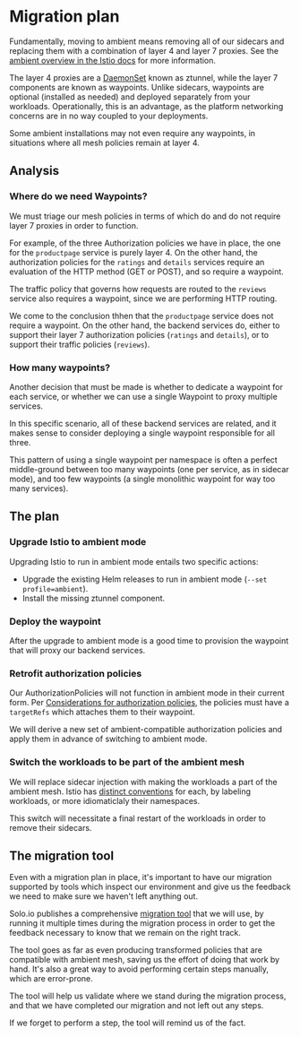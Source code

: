 # Migration plan

Fundamentally, moving to ambient means removing all of our sidecars and replacing them with a combination of layer 4 and layer 7 proxies.
See the [ambient overview in the Istio docs](https://istio.io/latest/docs/ambient/overview/) for more information.

The layer 4 proxies are a [DaemonSet](https://kubernetes.io/docs/concepts/workloads/controllers/daemonset/) known as ztunnel, while the layer 7 components are known as waypoints.
Unlike sidecars, waypoints are optional (installed as needed) and deployed separately from your workloads.
Operationally, this is an advantage, as the platform networking concerns are in no way coupled to your deployments.

Some ambient installations may not even require any waypoints, in situations where all mesh policies remain at layer 4.

## Analysis

### Where do we need Waypoints?

We must triage our mesh policies in terms of which do and do not require layer 7 proxies in order to function.

For example, of the three Authorization policies we have in place, the one for the `productpage` service is purely layer 4.  On the other hand, the authorization policies for the `ratings` and `details` services require an evaluation of the HTTP method (GET or POST), and so require a waypoint.

The traffic policy that governs how requests are routed to the `reviews` service also requires a waypoint, since we are performing HTTP routing.

We come to the conclusion thhen that the `productpage` service does not require a waypoint.
On the other hand, the backend services do, either to support their layer 7 authorization policies (`ratings` and `details`), or to support their traffic policies (`reviews`).

### How many waypoints?

Another decision that must be made is whether to dedicate a waypoint for each service, or whether we can use a single Waypoint to proxy multiple services.

In this specific scenario, all of these backend services are related, and it makes sense to consider deploying a single waypoint responsible for all three.

This pattern of using a single waypoint per namespace is often a perfect middle-ground between too many waypoints (one per service, as in sidecar mode), and too few waypoints (a single monolithic waypoint for way too many services).

## The plan

### Upgrade Istio to ambient mode

Upgrading Istio to run in ambient mode entails two specific actions:

- Upgrade the existing Helm releases to run in ambient mode (`--set profile=ambient`).
- Install the missing ztunnel component.

### Deploy the waypoint

After the upgrade to ambient mode is a good time to provision the waypoint that will proxy our backend services.

### Retrofit authorization policies

Our AuthorizationPolicies will not function in ambient mode in their current form.
Per [Considerations for authorization policies](https://istio.io/latest/docs/ambient/usage/l7-features/#considerations), the policies must have a `targetRefs` which attaches them to their waypoint.

We will derive a new set of ambient-compatible authorization policies and apply them in advance of switching to ambient mode.

### Switch the workloads to be part of the ambient mesh

We will replace sidecar injection with making the workloads a part of the ambient mesh.
Istio has [distinct conventions](https://istio.io/latest/docs/ambient/usage/add-workloads/) for each, by labeling workloads, or more idiomaticlaly their namespaces.

This switch will necessitate a final restart of the workloads in order to remove their sidecars.

## The migration tool

Even with a migration plan in place, it's important to have our migration supported by tools which inspect our environment and give us the feedback we need to make sure we haven't left anything out.

Solo.io publishes a comprehensive [migration tool](https://ambientmesh.io/#migrate-from-sidecars) that we will use, by running it multiple times during the migration process in order to get the feedback necessary to know that we remain on the right track.

The tool goes as far as even producing transformed policies that are compatible with ambient mesh, saving us the effort of doing that work by hand.
It's also a great way to avoid performing certain steps manually, which are error-prone.

The tool will help us validate where we stand during the migration process, and that we have completed our migration and not left out any steps.

If we forget to perform a step, the tool will remind us of the fact.
